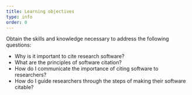 ```yaml
---
title: Learning objectives
type: info
order: 0
---
```


Obtain the skills and knowledge necessary to address the following questions:
- Why is it important to cite research software?
- What are the principles of software citation?
- How do I communicate the importance of citing software to researchers?
- How do I guide researchers through the steps of making their software citable?
